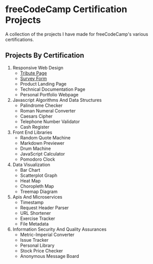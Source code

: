 # freeCodeCamp Certification Projects

A collection of the projects I have made for freeCodeCamp's various certifications.

## Projects By Certification

1. Responsive Web Design
    - [Tribute Page](./responsive-web-design/tribute-page/)
    - [Survey Form](./responsive-web-design/survey-form/)
    - Product Landing Page
    - Technical Documentation Page
    - Personal Portfolio Webpage
2. Javascript Algorithms And Data Structures
    - Palindrome Checker
    - Roman Numeral Converter
    - Caesars Cipher
    - Telephone Number Validator
    - Cash Register   
3. Front End Libraries
    - Random Quote Machine
    - Markdown Previewer
    - Drum Machine
    - JavaScript Calculator
    - Pomodoro Clock
4. Data Visualization
    - Bar Chart
    - Scatterplot Graph
    - Heat Map
    - Choropleth Map
    - Treemap Diagram
5. Apis And Microservices
    - Timestamp
    - Request Header Parser
    - URL Shortener
    - Exercise Tracker
    - File Metadata
6. Information Security And Quality Assurances
    - Metric-Imperial Converter
    - Issue Tracker
    - Personal Library
    - Stock Price Checker
    - Anonymous Message Board
    
